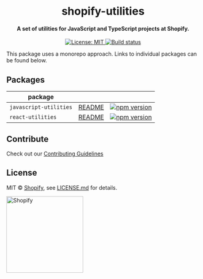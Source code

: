 <div align="center">
  <h1>shopify-utilities</h1>
  <h4>A set of utilities for JavaScript and TypeScript projects at Shopify.</h4>
  <a href="https://github.com/Shopify/javascript-utilities/blob/master/LICENSE.md">
    <img src="https://img.shields.io/badge/License-MIT-green.svg" alt="License: MIT">
  </a>
  <a href="https://buildkite.com/shopify/shopify-utilities">
    <img src="https://badge.buildkite.com/7f09a99e98e0d1f4f99286f029d8f4ea2fbee83e0e602a12ab.svg" alt="Build status">
  </a>
</div>

This package uses a monorepo approach. Links to individual packages can be found below.

## Packages

| package | | |
|-----------------|--|--|
| `javascript-utilities` | [README](https://github.com/tzvipm/shopify-utilities/blob/master/packages/javascript-utilities/README.md) | [![npm version](https://badge.fury.io/js/%40shopify%2Fjavascript-utilities.svg)](https://badge.fury.io/js/%40shopify%2Fjavascript-utilities) |
| `react-utilities` | [README](https://github.com/tzvipm/shopify-utilities/blob/master/packages/react-utilities/README.md) | [![npm version](https://badge.fury.io/js/%40shopify%2Freact-utilities.svg)](https://badge.fury.io/js/%40shopify%2Freact-utilities) |

## Contribute

Check out our [Contributing Guidelines](http://github.com/Shopify/shopify-utilities/blob/master/CONTRIBUTING.md)

## License

MIT &copy; [Shopify](https://shopify.com/), see [LICENSE.md](http://github.com/Shopify/shopify-utilities/blob/master/LICENSE.md) for details.

<a href="http://www.shopify.com/"><img src="https://cdn.shopify.com/assets2/press/brand/shopify-logo-main-small-f029fcaf14649a054509f6790ce2ce94d1f1c037b4015b4f106c5a67ab033f5b.png" alt="Shopify" width="200" /></a>